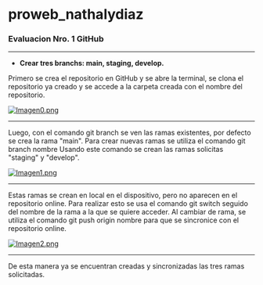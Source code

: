 proweb_nathalydiaz
===============
### Evaluacion Nro. 1 GitHub
----------
* **Crear tres branchs: main, staging, develop.**

Primero se crea el repositorio en GitHub y se abre la terminal, se clona el repositorio ya creado y se accede a la carpeta creada con el nombre del repositorio.

[![Imagen0.png](https://i.postimg.cc/02ngKzGX/Imagen0.png)](https://postimg.cc/rKDZvFP5)

----------
Luego, con el comando git branch se ven las ramas existentes, por defecto se crea la rama "main".
Para crear nuevas ramas se utiliza el comando git branch nombre
Usando este comando se crean las ramas solicitas "staging" y "develop".

[![Imagen1.png](https://i.postimg.cc/j2KMXhQV/Imagen1.png)](https://postimg.cc/WFWmpgHS)

----------
Estas ramas se crean en local en el dispositivo, pero no aparecen en el repositorio online. Para realizar esto se usa el comando git switch seguido del nombre de la rama a la que se quiere acceder.
Al cambiar de rama, se utiliza el comando git push origin nombre para que se sincronice con el repositorio online.

[![Imagen2.png](https://i.postimg.cc/qMJm6jvy/Imagen2.png)](https://postimg.cc/s1LPtPSg)

----------
De esta manera ya se encuentran creadas y sincronizadas las tres ramas solicitadas.
